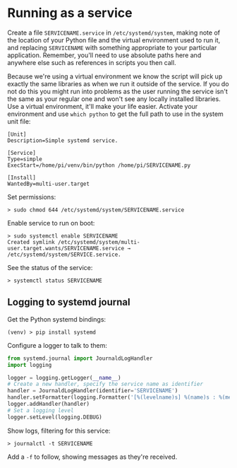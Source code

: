 # Running as a service

Create a file `SERVICENAME.service` in `/etc/systemd/system`, making note of the location of your Python file
and the virtual environment used to run it, and replacing `SERVICENAME` with something appropriate to your particular 
application. Remember, you'll need to use absolute paths here and anywhere else such as references in scripts you then 
call.

Because we're using a virtual environment we know the script will pick up exactly the same libraries
as when we run it outside of the service. If you do not do this you might run into problems as the
user running the service isn't the same as your regular one and won't see any locally installed libraries. Use a virtual
environment, it'll make your life easier. Activate your environment and use `which python` to get the full path
to use in the system unit file:

```
[Unit]
Description=Simple systemd service.

[Service]
Type=simple
ExecStart=/home/pi/venv/bin/python /home/pi/SERVICENAME.py

[Install]
WantedBy=multi-user.target
``` 

Set permissions:

```shell script
> sudo chmod 644 /etc/systemd/system/SERVICENAME.service
```

Enable service to run on boot:

```shell script
> sudo systemctl enable SERVICENAME
Created symlink /etc/systemd/system/multi-user.target.wants/SERVICENAME.service → /etc/systemd/system/SERVICE.service.
```

See the status of the service:

```shell script
> systemctl status SERVICENAME
```

## Logging to systemd journal

Get the Python systemd bindings:

```shell script
(venv) > pip install systemd
```

Configure a logger to talk to them:

```python
from systemd.journal import JournaldLogHandler
import logging

logger = logging.getLogger(__name__)
# Create a new handler, specify the service name as identifier
handler = JournaldLogHandler(identifier='SERVICENAME')
handler.setFormatter(logging.Formatter('[%(levelname)s] %(name)s : %(message)s'))
logger.addHandler(handler)
# Set a logging level
logger.setLevel(logging.DEBUG)
```

Show logs, filtering for this service:

```shell script
> journalctl -t SERVICENAME
```

Add a `-f` to follow, showing messages as they're received.